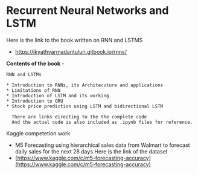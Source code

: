# Recurrent Neural Networks and LSTM
Here is the link to the book written on RNN and LSTMS 
- https://ikyathvarmadantuluri.gitbook.io/rnns/

**Contents of the book** -

    RNN and LSTMs

    * Introduction to RNNs, its Architecuture and applications
    * Limitations of RNN
    * Introduction of LSTM and its working
    * Introduction to GRU
    * Stock price prediction using LSTM and bidirectional LSTM

      There are links directing to the the complete code
      And the actual code is also included as .ipynb files for reference.

Kaggle competetion work 
- M5 Forecasting using hierarchical sales data from Walmart to forecast daily sales for the next 28 days.Here is the link of the dataset 
- [https://www.kaggle.com/c/m5-forecasting-accuracy](https://www.kaggle.com/c/m5-forecasting-accuracy)

